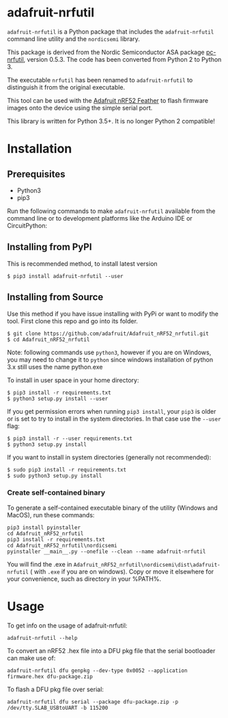 # adafruit-nrfutil

`adafruit-nrfutil` is a Python package that includes the `adafruit-nrfutil` command line utility
and the `nordicsemi` library.

This package is derived from the Nordic Semiconductor ASA package
[pc-nrfutil](https://github.com/NordicSemiconductor/pc-nrfutil), version 0.5.3.
The code has been converted from Python 2 to Python 3.

The executable `nrfutil` has been renamed to `adafruit-nrfutil` to distinguish it from the
original executable.

This tool can be used with the [Adafruit nRF52 Feather](https://www.adafruit.com/product/3406)
to flash firmware images onto the device using the simple serial port.

This library is written for Python 3.5+. It is no longer Python 2 compatible!

# Installation

## Prerequisites

- Python3
- pip3

Run the following commands to make `adafruit-nrfutil` available from the command line
or to development platforms like the Arduino IDE or CircuitPython:

## Installing from PyPI

This is recommended method, to install latest version

```
$ pip3 install adafruit-nrfutil --user
```

## Installing from Source

Use this method if you have issue installing with PyPi or want to modify the tool. First clone this repo and go into its folder.

```
$ git clone https://github.com/adafruit/Adafruit_nRF52_nrfutil.git
$ cd Adafruit_nRF52_nrfutil
```

Note: following commands use `python3`, however if you are on Windows, you may need to change it to `python` since windows installation of python 3.x still uses the name python.exe

To install in user space in your home directory:

```
$ pip3 install -r requirements.txt
$ python3 setup.py install --user
```

If you get permission errors when running `pip3 install`, your `pip3` is older
or is set to try to install in the system directories. In that case use the
`--user` flag:

```
$ pip3 install -r --user requirements.txt
$ python3 setup.py install
```

If you want to install in system directories (generally not recommended):
```
$ sudo pip3 install -r requirements.txt
$ sudo python3 setup.py install
```

### Create self-contained binary

To generate a self-contained executable binary of the utility (Windows and MacOS), run these commands:

```
pip3 install pyinstaller
cd Adafruit_nRF52_nrfutil
pip3 install -r requirements.txt
cd Adafruit_nRF52_nrfutil\nordicsemi
pyinstaller __main__.py --onefile --clean --name adafruit-nrfutil
```
You will find the .exe in `Adafruit_nRF52_nrfutil\nordicsemi\dist\adafruit-nrfutil` ( with `.exe` if you are on windows).
Copy or move it elsewhere for your convenience, such as directory in your %PATH%.

# Usage

To get info on the usage of adafruit-nrfutil:

```
adafruit-nrfutil --help
```

To convert an nRF52 .hex file into a DFU pkg file that the serial bootloader
can make use of:

```
adafruit-nrfutil dfu genpkg --dev-type 0x0052 --application firmware.hex dfu-package.zip
```

To flash a DFU pkg file over serial:

```
adafruit-nrfutil dfu serial --package dfu-package.zip -p /dev/tty.SLAB_USBtoUART -b 115200
```
